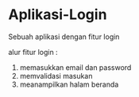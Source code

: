 # Aplikasi-Login
Sebuah aplikasi dengan fitur login

alur fitur login :
1. memasukkan email dan password
2. memvalidasi masukan
3. meanampilkan halam beranda
